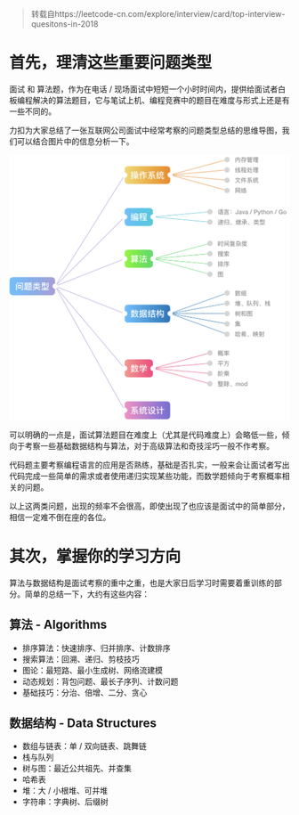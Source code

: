 > 转载自https://leetcode-cn.com/explore/interview/card/top-interview-quesitons-in-2018




# 首先，理清这些重要问题类型

面试 和 算法题，作为在电话 / 现场面试中短短一个小时时间内，提供给面试者白板编程解决的算法题目，它与笔试上机、编程竞赛中的题目在难度与形式上还是有一些不同的。

力扣为大家总结了一张互联网公司面试中经常考察的问题类型总结的思维导图，我们可以结合图片中的信息分析一下。

![](img/1.png)

可以明确的一点是，面试算法题目在难度上（尤其是代码难度上）会略低一些，倾向于考察一些基础数据结构与算法，对于高级算法和奇技淫巧一般不作考察。

代码题主要考察编程语言的应用是否熟练，基础是否扎实，一般来会让面试者写出代码完成一些简单的需求或者使用递归实现某些功能，而数学题倾向于考察概率相关的问题。

以上这两类问题，出现的频率不会很高，即使出现了也应该是面试中的简单部分，相信一定难不倒在座的各位。

# 其次，掌握你的学习方向

算法与数据结构是面试考察的重中之重，也是大家日后学习时需要着重训练的部分。简单的总结一下，大约有这些内容：

## 算法 - Algorithms

* 排序算法：快速排序、归并排序、计数排序
* 搜索算法：回溯、递归、剪枝技巧
* 图论：最短路、最小生成树、网络流建模
* 动态规划：背包问题、最长子序列、计数问题
* 基础技巧：分治、倍增、二分、贪心

## 数据结构 - Data Structures

* 数组与链表：单 / 双向链表、跳舞链
* 栈与队列
* 树与图：最近公共祖先、并查集
* 哈希表
* 堆：大 / 小根堆、可并堆
* 字符串：字典树、后缀树
